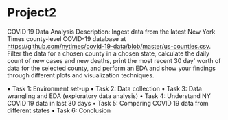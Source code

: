 # Project2

COVID 19 Data Analysis
Description: Ingest data from the latest New York Times county-level COVID-19 database
at https://github.com/nytimes/covid-19-data/blob/master/us-counties.csv. 
Filter the data for a chosen county in a chosen state, calculate the daily count of new cases and new deaths, 
print the most recent 30 day' worth of data for the selected county, and perform an EDA and show your findings through different plots and visualization techniques.

• Task 1: Environment set-up
• Task 2: Data collection
• Task 3: Data wrangling and EDA (exploratory data analysis) • Task 4: Understand NY COVID 19 data in last 30 days
• Task 5: Comparing COVID 19 data from different states
• Task 6: Conclusion
